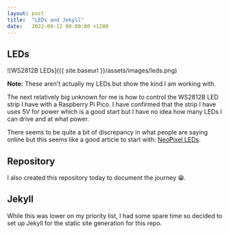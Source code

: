 ```yaml
---
layout: post
title:  "LEDs and Jekyll"
date:   2022-09-12 00:00:00 +1200
---
```

## LEDs

![WS2812B LEDs]({{ site.baseurl }}/assets/images/leds.png)

**Note:** These aren't actually my LEDs but show the kind I am working with.

The next relatively big unknown for me is how to control the WS2812B LED strip I have with a Raspberry Pi Pico. I have confirmed that the strip I have uses 5V for power which is a good start but I have no idea how many LEDs I can drive and at what power.

There seems to be quite a bit of discrepancy in what people are saying online but this seems like a good article to start with: [NeoPixel LEDs][leds].

[leds]: https://learn.adafruit.com/getting-started-with-raspberry-pi-pico-circuitpython/neopixel-leds

## Repository

I also created this repository today to document the journey 😁.

## Jekyll

While this was lower on my priority list, I had some spare time so decided to set up Jekyll for the static site generation for this repo.
